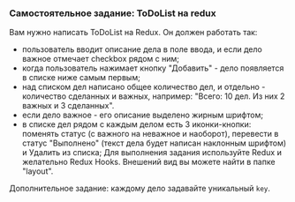 ### Самостоятельное задание: ToDoList на redux

Вам нужно написать ToDoList на Redux. Он должен работать так: 
- пользователь вводит описание дела в поле ввода, и если дело важное отмечает 
checkbox рядом с ним;
- когда пользователь нажимает кнопку "Добавить" - дело появляется в списке ниже
самым первым;
- над списком дел написано общее количество дел, и отдельно - количество сделанных
и важных, например: "Всего: 10 дел. Из них 2 важных и 3 сделанных".
- если дело важное - его описание выделено жирным шрифтом;
- в списке дел рядом с каждым делом есть 3 иконки-кнопки: поменять статус 
(с важного на неважное и наоборот), перевести в статус "Выполнено" (текст дела 
будет написан наклонным шрифтом) и Удалить из списка;
Для выполнения задания используйте Redux и желательно Redux Hooks.
Внешений вид вы можете найти в папке "layout".

Дополнительное задание: каждому дело задавайте уникальный `key`.
